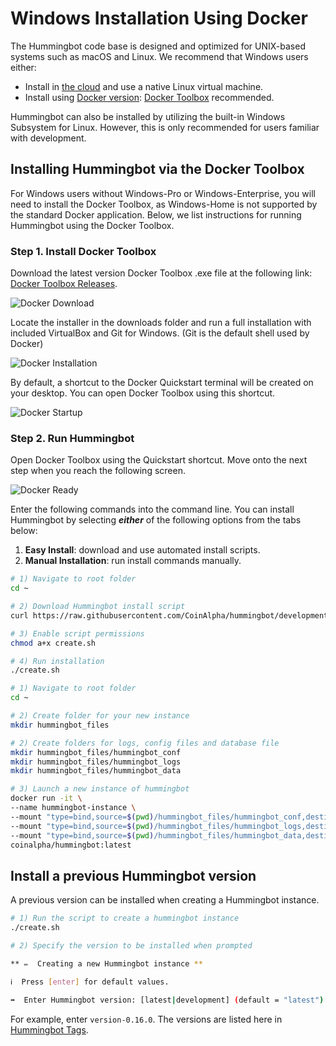 # Windows Installation Using Docker

The Hummingbot code base is designed and optimized for UNIX-based systems such as macOS and Linux. We recommend that Windows users either:

* Install in [the cloud](/installation/cloud) and use a native Linux virtual machine.
* Install using [Docker version](/installation/via-docker/windows): [Docker Toolbox](https://docs.docker.com/toolbox/toolbox_install_windows/) recommended.

Hummingbot can also be installed by utilizing the built-in Windows Subsystem for Linux. However, this is only recommended for users familiar with development.

## Installing Hummingbot via the Docker Toolbox

For Windows users without Windows-Pro or Windows-Enterprise, you will need to install the Docker Toolbox, as Windows-Home is not supported by the standard Docker application. Below, we list instructions for running Hummingbot using the Docker Toolbox.

### Step 1. Install Docker Toolbox

Download the latest version Docker Toolbox .exe file at the following link: [Docker Toolbox Releases](https://github.com/docker/toolbox/releases/).

![Docker Download](/assets/img/docker_toolbox_download.PNG)

Locate the installer in the downloads folder and run a full installation with included VirtualBox and Git for Windows. (Git is the default shell used by Docker)

![Docker Installation](/assets/img/docker_toolbox_install.PNG)

By default, a shortcut to the Docker Quickstart terminal will be created on your desktop. You can open Docker Toolbox using this shortcut.

![Docker Startup](/assets/img/docker_toolbox_startup.PNG)

### Step 2. Run Hummingbot

Open Docker Toolbox using the Quickstart shortcut. Move onto the next step when you reach the following screen.

![Docker Ready](/assets/img/docker_toolbox_cmdline.PNG)

Enter the following commands into the command line.  You can install Hummingbot by selecting ***either*** of the following options from the tabs below:

1. **Easy Install**: download and use automated install scripts.
2. **Manual Installation**: run install commands manually.

```bash tab="Option 1: Easy Install"
# 1) Navigate to root folder
cd ~

# 2) Download Hummingbot install script
curl https://raw.githubusercontent.com/CoinAlpha/hummingbot/development/installation/docker-commands/create.sh -o create.sh

# 3) Enable script permissions
chmod a+x create.sh

# 4) Run installation
./create.sh
```

```bash tab="Option 2: Manual Installation"
# 1) Navigate to root folder
cd ~

# 2) Create folder for your new instance
mkdir hummingbot_files

# 2) Create folders for logs, config files and database file
mkdir hummingbot_files/hummingbot_conf
mkdir hummingbot_files/hummingbot_logs
mkdir hummingbot_files/hummingbot_data

# 3) Launch a new instance of hummingbot
docker run -it \
--name hummingbot-instance \
--mount "type=bind,source=$(pwd)/hummingbot_files/hummingbot_conf,destination=/conf/" \
--mount "type=bind,source=$(pwd)/hummingbot_files/hummingbot_logs,destination=/logs/" \
--mount "type=bind,source=$(pwd)/hummingbot_files/hummingbot_data,destination=/data/" \
coinalpha/hummingbot:latest
```

## Install a previous Hummingbot version

A previous version can be installed when creating a Hummingbot instance.

```bash
# 1) Run the script to create a hummingbot instance
./create.sh 

# 2) Specify the version to be installed when prompted

** ✏️  Creating a new Hummingbot instance **

ℹ️  Press [enter] for default values.

➡️  Enter Hummingbot version: [latest|development] (default = "latest")

```

 For example, enter `version-0.16.0`. The versions are listed here in [Hummingbot Tags](https://hub.docker.com/r/coinalpha/hummingbot/tags).